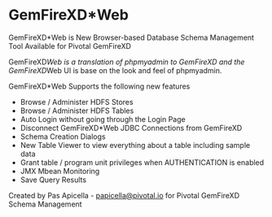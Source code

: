 <h1> GemFireXD*Web </h1>

GemFireXD*Web is New Browser-based Database Schema Management Tool Available for Pivotal GemFireXD

GemFireXD*Web is a translation of phpmyadmin to GemFireXD and the GemFireXD*Web UI is base on the look and feel of phpmyadmin.

GemFireXD*Web Supports the following new features

<ul>
    <li>Browse / Administer HDFS Stores</li>
    <li>Browse / Administer HDFS Tables</li>
    <li>Auto Login without going through the Login Page</li>
    <li>Disconnect GemFireXD*Web JDBC Connections from GemFireXD</li>
    <li>Schema Creation Dialogs</li>
    <li>New Table Viewer to view everything about a table including sample data</li>
    <li>Grant table / program unit privileges when AUTHENTICATION is enabled</li>
    <li>JMX Mbean Monitoring</li>
    <li>Save Query Results</li>
</ul>

Created by Pas Apicella - <a href="mailto:papicella@pivotal.io">papicella@pivotal.io</a> for Pivotal GemFireXD Schema Management

